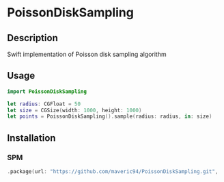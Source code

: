 # PoissonDiskSampling

## Description
Swift implementation of Poisson disk sampling algorithm

## Usage
```Swift
import PoissonDiskSampling

let radius: CGFloat = 50
let size = CGSize(width: 1000, height: 1000)
let points = PoissonDiskSampling().sample(radius: radius, in: size)
```

## Installation
### SPM
```Swift
.package(url: "https://github.com/maveric94/PoissonDiskSampling.git", .upToNextMajor(from: "1.0.0"))
```
